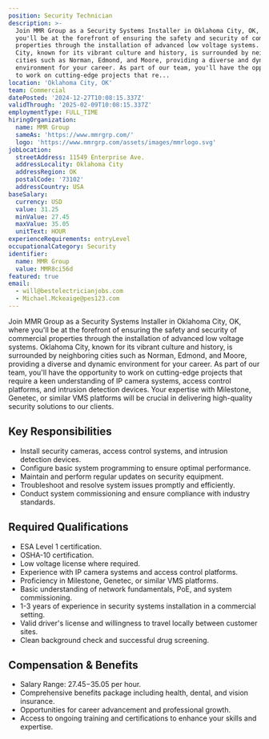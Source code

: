 ```yaml
---
position: Security Technician
description: >-
  Join MMR Group as a Security Systems Installer in Oklahoma City, OK, where
  you'll be at the forefront of ensuring the safety and security of commercial
  properties through the installation of advanced low voltage systems. Oklahoma
  City, known for its vibrant culture and history, is surrounded by neighboring
  cities such as Norman, Edmond, and Moore, providing a diverse and dynamic
  environment for your career. As part of our team, you'll have the opportunity
  to work on cutting-edge projects that re...
location: 'Oklahoma City, OK'
team: Commercial
datePosted: '2024-12-27T10:08:15.337Z'
validThrough: '2025-02-09T10:08:15.337Z'
employmentType: FULL_TIME
hiringOrganization:
  name: MMR Group
  sameAs: 'https://www.mmrgrp.com/'
  logo: 'https://www.mmrgrp.com/assets/images/mmrlogo.svg'
jobLocation:
  streetAddress: 11549 Enterprise Ave.
  addressLocality: Oklahoma City
  addressRegion: OK
  postalCode: '73102'
  addressCountry: USA
baseSalary:
  currency: USD
  value: 31.25
  minValue: 27.45
  maxValue: 35.05
  unitText: HOUR
experienceRequirements: entryLevel
occupationalCategory: Security
identifier:
  name: MMR Group
  value: MMR8ci56d
featured: true
email:
  - will@bestelectricianjobs.com
  - Michael.Mckeaige@pes123.com
---
```




Join MMR Group as a Security Systems Installer in Oklahoma City, OK, where you'll be at the forefront of ensuring the safety and security of commercial properties through the installation of advanced low voltage systems. Oklahoma City, known for its vibrant culture and history, is surrounded by neighboring cities such as Norman, Edmond, and Moore, providing a diverse and dynamic environment for your career. As part of our team, you'll have the opportunity to work on cutting-edge projects that require a keen understanding of IP camera systems, access control platforms, and intrusion detection devices. Your expertise with Milestone, Genetec, or similar VMS platforms will be crucial in delivering high-quality security solutions to our clients.

## Key Responsibilities

- Install security cameras, access control systems, and intrusion detection devices.
- Configure basic system programming to ensure optimal performance.
- Maintain and perform regular updates on security equipment.
- Troubleshoot and resolve system issues promptly and efficiently.
- Conduct system commissioning and ensure compliance with industry standards.

## Required Qualifications

- ESA Level 1 certification.
- OSHA-10 certification.
- Low voltage license where required.
- Experience with IP camera systems and access control platforms.
- Proficiency in Milestone, Genetec, or similar VMS platforms.
- Basic understanding of network fundamentals, PoE, and system commissioning.
- 1-3 years of experience in security systems installation in a commercial setting.
- Valid driver's license and willingness to travel locally between customer sites.
- Clean background check and successful drug screening.

## Compensation & Benefits

- Salary Range: $27.45-$35.05 per hour.
- Comprehensive benefits package including health, dental, and vision insurance.
- Opportunities for career advancement and professional growth.
- Access to ongoing training and certifications to enhance your skills and expertise.